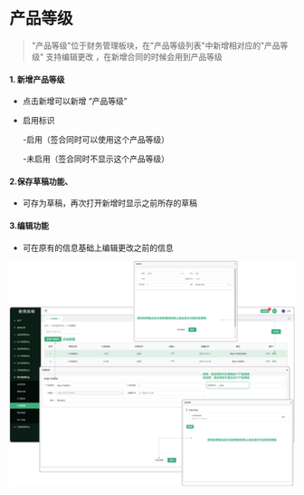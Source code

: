 # 产品等级

> "产品等级"位于财务管理板块，在"产品等级列表"中新增相对应的"产品等级" 支持编辑更改 ，在新增合同的时候会用到产品等级

#### 1. 新增产品等级

* 点击新增可以新增 “产品等级”

* 启用标识

  -启用（签合同时可以使用这个产品等级）

  -未启用（签合同时不显示这个产品等级）

#### 2.保存草稿功能、

* 可存为草稿，再次打开新增时显示之前所存的草稿

#### 3.编辑功能

* 可在原有的信息基础上编辑更改之前的信息

![如图所示](../file/cpdj.png)